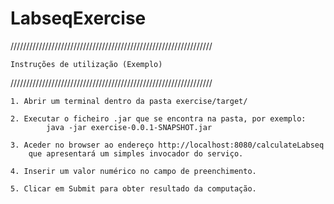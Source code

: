 # LabseqExercise

////////////////////////////////////////////////////////////////

	Instruções de utilização (Exemplo)
			
////////////////////////////////////////////////////////////////

    1. Abrir um terminal dentro da pasta exercise/target/

    2. Executar o ficheiro .jar que se encontra na pasta, por exemplo: 
		    java -jar exercise-0.0.1-SNAPSHOT.jar

    3. Aceder no browser ao endereço http://localhost:8080/calculateLabseq 
        que apresentará um simples invocador do serviço.
    
    4. Inserir um valor numérico no campo de preenchimento.

    5. Clicar em Submit para obter resultado da computação.

